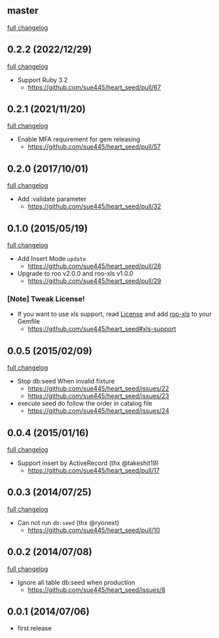 ## master
[full changelog](https://github.com/sue445/heart_seed/compare/v0.2.2...master)

## 0.2.2 (2022/12/29)
[full changelog](https://github.com/sue445/heart_seed/compare/v0.2.1...v0.2.2)

* Support Ruby 3.2
  * https://github.com/sue445/heart_seed/pull/67

## 0.2.1 (2021/11/20)
[full changelog](https://github.com/sue445/heart_seed/compare/v0.2.0...v0.2.1)

* Enable MFA requirement for gem releasing
  * https://github.com/sue445/heart_seed/pull/57

## 0.2.0 (2017/10/01)
[full changelog](https://github.com/sue445/heart_seed/compare/v0.1.0...v0.2.0)

* Add :validate parameter
  * https://github.com/sue445/heart_seed/pull/32

## 0.1.0 (2015/05/19)
[full changelog](https://github.com/sue445/heart_seed/compare/v0.0.5...v0.1.0)

* Add Insert Mode `update` 
  * https://github.com/sue445/heart_seed/pull/28
* Upgrade to roo v2.0.0 and roo-xls v1.0.0
  * https://github.com/sue445/heart_seed/pull/29

### [Note] Tweak License!
* If you want to use xls support, read [License](https://github.com/sue445/heart_seed#license) and 
  add [roo-xls](https://github.com/roo-rb/roo-xls) to your Gemfile
  * https://github.com/sue445/heart_seed#xls-support

## 0.0.5 (2015/02/09)
[full changelog](https://github.com/sue445/heart_seed/compare/v0.0.4...v0.0.5)

* Stop db:seed When invalid fixture
  * https://github.com/sue445/heart_seed/issues/22
  * https://github.com/sue445/heart_seed/issues/23
* execute seed do follow the order in catalog file
  * https://github.com/sue445/heart_seed/issues/24

## 0.0.4 (2015/01/16)
[full changelog](https://github.com/sue445/heart_seed/compare/v0.0.3...v0.0.4)

* Support insert by ActiveRecord (thx @takeshit19)
  * https://github.com/sue445/heart_seed/pull/17

## 0.0.3 (2014/07/25)
[full changelog](https://github.com/sue445/heart_seed/compare/v0.0.2...v0.0.3)

* Can not run `db:seed` (thx @ryonext)
  * https://github.com/sue445/heart_seed/pull/10

## 0.0.2 (2014/07/08)
[full changelog](https://github.com/sue445/heart_seed/compare/v0.0.1...v0.0.2)

* Ignore all table db:seed when production
  * https://github.com/sue445/heart_seed/issues/8

## 0.0.1 (2014/07/06)
* first release

